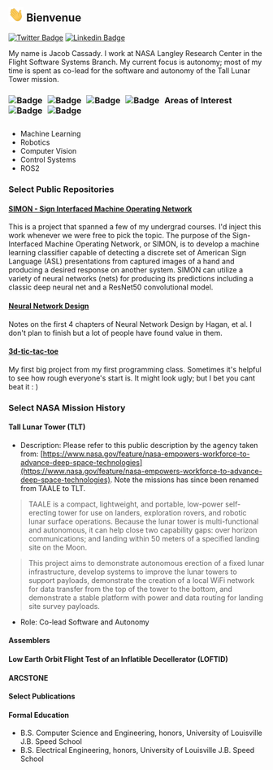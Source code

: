## <img src="https://raw.githubusercontent.com/ABSphreak/ABSphreak/master/gifs/Hi.gif" width="30px"> Bienvenue
[![Twitter Badge](https://img.shields.io/badge/-@Jacob__Cassady-1ca0f1?style=flat-square&labelColor=1ca0f1&logo=twitter&logoColor=white&link=https://twitter.com/Jacob_Cassady)](https://twitter.com/Jacob_Cassady)
[![Linkedin Badge](https://img.shields.io/badge/-Jacob_Cassady-blue?style=flat-square&logo=Linkedin&logoColor=white&link=https://www.linkedin.com/in/jacob-cassady-315497120/)](https://www.linkedin.com/in/jacob-cassady-315497120/)

My name is Jacob Cassady.  I work at NASA Langley Research Center in the Flight Software Systems Branch.  My current focus is autonomy; most of my time is spent as co-lead for the software and autonomy of the Tall Lunar Tower mission.

<h3> Areas of Interest

<img alt="Badge" style="float: left; margin-right: 10px;" src="https://img.shields.io/badge/python%20-%2314354C.svg?&style=for-the-badge&logo=python&logoColor=white"/>
<img alt="Badge" style="float: left; margin-right: 10px;"  src="https://img.shields.io/badge/c++%20-%230175C2.svg?&style=for-the-badge&logo=c%2B%2B&logoColor=white"/>
<img alt="Badge" style="float: left; margin-right: 10px;"  src="https://img.shields.io/badge/c%20-%2314354C.svg?&style=for-the-badge&logo=c&logoColor=white"/>
<img alt="Badge" style="float: left; margin-right: 10px;"  src="https://img.shields.io/badge/OpenCV%20-%23FFBB00.svg?&style=for-the-badge&logo=Canonical&logoColor=white"/>
<img alt="Badge" style="float: left; margin-right: 10px;"  src="https://img.shields.io/badge/ros2%20-%2314354C.svg?&style=for-the-badge&logo=ros&logoColor=white"/>
<img alt="Badge" style="float: left; margin-right: 10px;"  src="https://img.shields.io/badge/git%20-%23F05033.svg?&style=for-the-badge&logo=git&logoColor=white"/>
</h3><br>

- Machine Learning
- Robotics
- Computer Vision
- Control Systems
- ROS2

### Select Public Repositories
#### [SIMON - Sign Interfaced Machine Operating Network](https://github.com/jtcass01/SIMON)
This is a project that spanned a few of my undergrad courses.  I'd inject this work whenever we were free to pick the topic. The purpose of the Sign-Interfaced Machine Operating Network, or SIMON, is to develop a machine learning classifier capable of detecting a discrete set of American Sign Language (ASL) presentations from captured images of a hand and producing a desired response on another system. SIMON can utilize a variety of neural networks (nets) for producing its predictions including a classic deep neural net and a ResNet50 convolutional model.

#### [Neural Network Design](https://github.com/jtcass01/Neural-Network-Design)
Notes on the first 4 chapters of Neural Network Design by Hagan, et al. I don't plan to finish but a lot of people have found value in them.

#### [3d-tic-tac-toe](https://github.com/jtcass01/3D-Tic-Tac-Toe)
My first big project from my first programming class. Sometimes it's helpful to see how rough everyone's start is. It might look ugly; but I bet you cant beat it : )

### Select NASA Mission History
#### Tall Lunar Tower (TLT)
  - Description: Please refer to this public description by the agency taken from: [https://www.nasa.gov/feature/nasa-empowers-workforce-to-advance-deep-space-technologies](https://www.nasa.gov/feature/nasa-empowers-workforce-to-advance-deep-space-technologies).  Note the missions has since been renamed from TAALE to TLT.
> TAALE is a compact, lightweight, and portable, low-power self-erecting tower for use on landers, exploration rovers, and robotic lunar surface operations. Because the lunar tower is multi-functional and autonomous, it can help close two capability gaps: over horizon communications; and landing within 50 meters of a specified landing site on the Moon.

>This project aims to demonstrate autonomous erection of a fixed lunar infrastructure, develop systems to improve the lunar towers to support payloads, demonstrate the creation of a local WiFi network for data transfer from the top of the tower to the bottom, and demonstrate a stable platform with power and data routing for landing site survey payloads.

  - Role: Co-lead Software and Autonomy

#### Assemblers

#### Low Earth Orbit Flight Test of an Inflatible Decellerator (LOFTID)

#### ARCSTONE

#### Select Publications

#### Formal Education
- B.S. Computer Science and Engineering, honors, University of Louisville J.B. Speed School
- B.S. Electrical Engineering, honors, University of Louisville J.B. Speed School